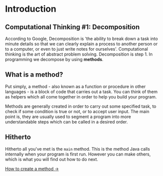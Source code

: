Introduction
===

## Computational Thinking #1: Decomposition
According to Google, Decomposition is 'the ability to break down a task into minute details so that we can clearly explain a process to another person or to a computer, or even to just write notes for ourselves'. Computational thinking is the art of abstract problem solving. Decomposition is step 1. In programming we decompose by using **methods**.

## What is a method?
Put simply, a method - also known as a function or procedure in other languages - is a block of code that carries out a task. You can think of them as helpers which all come together in order to help you build your program.

Methods are generally created in order to carry out some specified task, to check if some condition is true or not, or to accept user input. The main point is, they are usually used to segment a program into more understandable steps which can be called in a desired order. 

## Hitherto
Hitherto all you've met is the `main` method. This is the method Java calls internally when your program is first run. However you can make others, which is what you will find out how to do next.

[How to create a method &rarr;](./Part-II:-Methods.html)
